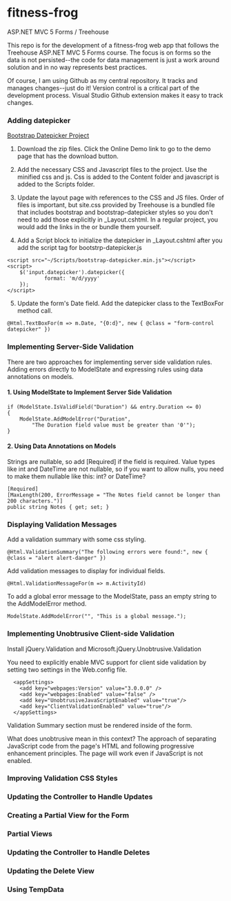 # fitness-frog
ASP.NET MVC 5 Forms / Treehouse

This repo is for the development of a fitness-frog web app that follows the Treehouse ASP.NET MVC 5 Forms course. The focus is on forms so the data is not persisted--the code for data management is just a work around solution and in no way represents best practices.

Of course, I am using Github as my central repository. It tracks and manages changes--just do it! Version control is a critical part of the development process. Visual Studio Github extension makes it easy to track changes.


### Adding datepicker

[Bootstrap Datepicker Project](https://bootstrap-datepicker.readthedocs.io/en/latest/)

1. Download the zip files. Click the Online Demo link to go to the demo page that has the download button.  

2. Add the necessary CSS and Javascript files to the project. Use the minified css and js. Css is added to the Content folder and javascript is added to the Scripts folder.

3. Update the layout page with references to the CSS and JS files. Order of files is important, but site.css provided by Treehouse is a bundled file that includes bootstrap and bootstrap-datepicker styles so you don't need to add those explicitly in _Layout.cshtml. In a regular project, you would add the links in the <head> or bundle them yourself.

4. Add a Script block to initialize the datepicker in _Layout.cshtml after you add the script tag for bootstrp-datepicker.js

```
<script src="~/Scripts/bootstrap-datepicker.min.js"></script>
<script>
	$('input.datepicker').datepicker({
			format: 'm/d/yyyy'
	});
</script>
```

5. Update the form's Date field. Add the datepicker class to the TextBoxFor method call.

```
@Html.TextBoxFor(m => m.Date, "{0:d}", new { @class = "form-control datepicker" })
```

### Implementing Server-Side Validation

There are two approaches for implementing server side validation rules. Adding errors directly to ModelState and expressing rules using data annotations on models.

#### 1. Using ModelState to Implement Server Side Validation

```
if (ModelState.IsValidField("Duration") && entry.Duration <= 0)
{
	ModelState.AddModelError("Duration", 
		"The Duration field value must be greater than '0'");
}
```

#### 2. Using Data Annotations on Models

Strings are nullable, so add [Required] if the field is required. Value types like int and DateTime are not nullable, so if you want to allow nulls, you need to make them nullable like this: int? or DateTime?

```
[Required]
[MaxLength(200, ErrorMessage = "The Notes field cannot be longer than 200 characters.")]
public string Notes { get; set; }
```

### Displaying Validation Messages

Add a validation summary with some css styling.
```
@Html.ValidationSummary("The following errors were found:", new { @class = "alert alert-danger" })
```

Add validation messages to display for individual fields.
```
@Html.ValidationMessageFor(m => m.ActivityId)
```
To add a global error message to the ModelState, pass an empty string
to the AddModelError method.

```
ModelState.AddModelError("", "This is a global message.");
```

### Implementing Unobtrusive Client-side Validation

Install jQuery.Validation and Microsoft.jQuery.Unobtrusive.Validation

You need to explicitly enable MVC support for client side validation by setting two settings in the Web.config file.

```
  <appSettings>
    <add key="webpages:Version" value="3.0.0.0" />
    <add key="webpages:Enabled" value="false" />
    <add key="UnobtrusiveJavaScriptEnabled" value="true"/>
    <add key="ClientValidationEnabled" value="true"/>
  </appSettings>
```
Validation Summary section must be rendered inside of the form.

What does unobtrusive mean in this context?  The approach of separating JavaScript code from the page's HTML and following progressive enhancement principles. The page will work even if JavaScript is not enabled.

### Improving Validation CSS Styles

### Updating the Controller to Handle Updates

### Creating a Partial View for the Form

### Partial Views

### Updating the Controller to Handle Deletes

### Updating the Delete View

### Using TempData


